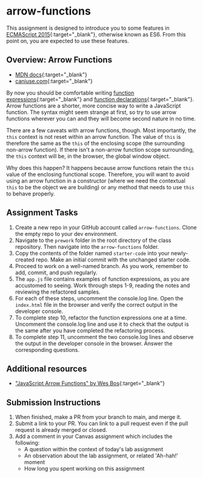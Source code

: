 # arrow-functions

This assignment is designed to introduce you to some features in [ECMAScript 2015](https://www.ecma-international.org/ecma-262/6.0/){:target="_blank"}, otherwise known as ES6. From this point on, you are expected to use these features.

## Overview: Arrow Functions

- [MDN docs](https://developer.mozilla.org/en-US/docs/Web/JavaScript/Reference/Functions/Arrow_functions){:target="_blank"}
- [caniuse.com](https://caniuse.com/#search=arrow%20functions){:target="_blank"}

By now you should be comfortable writing [function expressions](https://developer.mozilla.org/en-US/docs/web/JavaScript/Reference/Operators/function){:target="_blank"} and [function declarations](https://developer.mozilla.org/en-US/docs/Web/JavaScript/Reference/Statements/function){:target="_blank"}. Arrow functions are a shorter, more concise way to write a JavaScript function. The syntax might seem strange at first, so try to use arrow functions wherever you can and they will become second nature in no time.

There are a few caveats with arrow functions, though. Most importantly, the `this` context is not reset within an arrow function. The value of `this` is therefore the same as the `this` of the enclosing scope (the surrounding non-arrow function). If there isn't a non-arrow function scope surrounding, the `this` context will be, in the browser, the global window object.

Why does this happen? It happens because arrow functions retain the `this` value of the enclosing functional scope. Therefore, you will want to avoid using an arrow function in a constructor (where we need the contextual `this` to be the object we are building) or any method that needs to use `this` to behave properly.

## Assignment Tasks

1. Create a new repo in your GitHub account called `arrow-functions`. Clone the empty repo to your dev environment.
1. Navigate to the `prework` folder in the root directory of the class repository.  Then navigate into the `arrow-functions` folder.
1. Copy the contents of the folder named `starter-code` into your newly-created repo. Make an initial commit with the unchanged starter code. 
1. Proceed to work on a well-named branch. As you work, remember to add, commit, and push regularly.
1. The `app.js` file contains examples of function expressions, as you are accustomed to seeing. Work through steps 1-9, reading the notes and reviewing the refactored samples. 
1. For each of these steps, uncomment the console.log line. Open the `index.html` file in the browser and verify the correct output in the developer console.
1. To complete step 10, refactor the function expressions one at a time. Uncomment the console.log line and use it to check that the output is the same after you have completed the refactoring process.
1. To complete step 11, uncomment the two console.log lines and observe the output in the developer console in the browser. Answer the corresponding questions.

## Additional resources

- ["JavaScript Arrow Functions" by Wes Bos](https://wesbos.com/arrow-functions/){:target="_blank"}

## Submission Instructions

1. When finished, make a PR from your branch to main, and merge it.
1. Submit a link to your PR. You can link to a pull request even if the pull request is already merged or closed.
1. Add a comment in your Canvas assignment which includes the following:
    - A question within the context of today's lab assignment
    - An observation about the lab assignment, or related 'Ah-hah!' moment
    - How long you spent working on this assignment